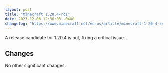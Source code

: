 ```yaml
---
layout: post
title: "Minecraft 1.20.4-rc1"
date: 2023-12-06 12:36:03 -0400
changelog: "https://www.minecraft.net/en-us/article/minecraft-1-20-4-release-candidate-1"
---
```


A release candidate for 1.20.4 is out, fixing a critical issue.

## Changes

No other significant changes.

